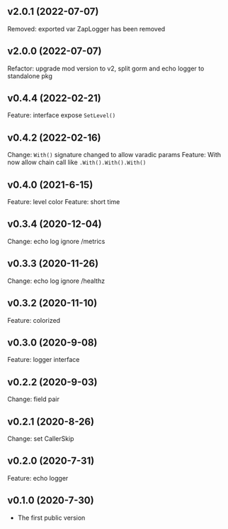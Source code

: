 v2.0.1 (2022-07-07)
-----------
Removed: exported var ZapLogger has been removed

v2.0.0 (2022-07-07)
-----------
Refactor: upgrade mod version to v2, split gorm and echo logger to standalone pkg


v0.4.4 (2022-02-21)
-----------
Feature: interface expose `SetLevel()`


v0.4.2 (2022-02-16)
-----------
Change: `With()` signature changed to allow varadic params
Feature: With now allow chain call like `.With().With().With()`


v0.4.0 (2021-6-15)
-----------
Feature: level color
Feature: short time


v0.3.4 (2020-12-04)
-----------
Change: echo log ignore /metrics


v0.3.3 (2020-11-26)
-----------
Change: echo log ignore /healthz


v0.3.2 (2020-11-10)
-----------
Feature: colorized


v0.3.0 (2020-9-08)
-----------
Feature: logger interface


v0.2.2 (2020-9-03)
-----------
Change: field pair


v0.2.1 (2020-8-26)
-----------
Change: set CallerSkip


v0.2.0 (2020-7-31)
-----------
Feature: echo logger


v0.1.0 (2020-7-30)
-----------
* The first public version
